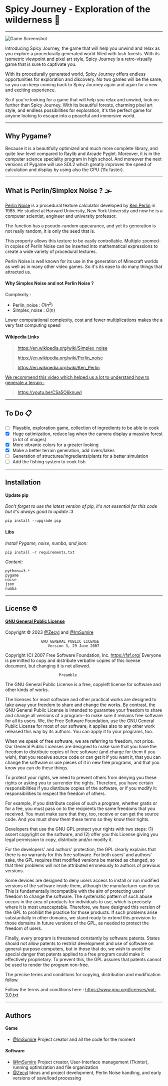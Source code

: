 # Spicy Journey - Exploration of the wilderness 🧭

<hr>

![Game Screenshot](https://raw.githubusercontent.com/ImGalaad/Spicy-Journey/main/res/example2.png)


Introducing Spicy Journey, the game that will help you unwind and relax as you explore a procedurally generated world filled with lush forests. With its isometric viewpoint and pixel art style, Spicy Journey is a retro-visually game that is sure to captivate you.

With its procedurally generated world, Spicy Journey offers endless opportunities for exploration and discovery. No two games will be the same, so you can keep coming back to Spicy Journey again and again for a new and exciting experience.

So if you're looking for a game that will help you relax and unwind, look no further than Spicy Journey. With its beautiful forests, charming pixel art style, and endless possibilities for exploration, it's the perfect game for anyone looking to escape into a peaceful and immersive world.

<hr>

## Why Pygame?
Because it is a beautifully optimized and much more complete library, and quite low-level compared to Raylib and Arcade Pyglet. Moreover, it is in the computer science speciality program in high school. And moreover the next versions of Pygame will use SDL2 which greatly improves the speed of calculation and display by using also the GPU (11x faster).

<hr>

## What is Perlin/Simplex Noise ? 🌫

[Perlin Noise](https://en.wikipedia.org/wiki/Perlin_noise) is a procedural texture calculator developed by [Ken Perlin](https://en.wikipedia.org/wiki/Ken_Perlin) in 1985. He studied at Harvard University, New York University and now he is a computer scientist, engineer and university professor.

The function has a pseudo-random appearance, and yet its generation is not really random, it is only the seed that is. 

This property allows this texture to be easily controllable. Multiple zoomed-in copies of Perlin Noise can be inserted into mathematical expressions to create a wide variety of procedural textures.

Perlin Noise is well known for its use in the generation of Minecraft worlds as well as in many other video games. So it's its ease to do many things that attracted us.

#### Why Simplex Noise and not Perlin Noise ?

Complexity :
- Perlin_noise : $O(n^2)$
- Simplex_noise : $O(n)$

Lower computational complexity, cost and fewer multiplications makes the a very fast computing speed

#### Wikipedia Links

> https://en.wikipedia.org/wiki/Simplex_noise
> 
> https://en.wikipedia.org/wiki/Perlin_noise
> 
> https://en.wikipedia.org/wiki/Ken_Perlin

<u>We recommend this video which helped us a lot to understand how to generate a terrain :</u>

> https://youtu.be/CSa5O6knuwI

<hr>

## To Do 📋

- [ ] Playable, exploration game, collection of ingredients to be able to cook
- [x] Huge optimization, reduce lag when the camera display a massive forest (a lot of images)
- [x] More vibrante colors for a greater looking
- [x] Make a better terrain generation, add rivers/lakes
- [ ] Generation of structures/ingredients/plants for a better simulation
- [ ] Add the fishing system to cook fish

<hr>

## Installation

#### Update pip
<i>Don't forget to use the latest version of pip, it's not essential for this code but it's always good to update :3</i>
```
pip install --upgrade pip
```

#### Libs
<i>Install Pygame, noise, numba, and json: </i>
```
pip install -r requirements.txt
```
*Content:*
```
python==3.*
pygame
noise
json
numba
```

<hr>

## License ©

#### [GNU General Public License](https://choosealicense.com/licenses/mit/)

Copyright © 2023 [@Zecyl](https://www.github.com/Zecyl) and [@ImSumire](https://github.com/ImSumire)

                    GNU GENERAL PUBLIC LICENSE
                       Version 3, 29 June 2007

 Copyright (C) 2007 Free Software Foundation, Inc. <https://fsf.org/>
 Everyone is permitted to copy and distribute verbatim copies
 of this license document, but changing it is not allowed.

                            Preamble

  The GNU General Public License is a free, copyleft license for
software and other kinds of works.

  The licenses for most software and other practical works are designed
to take away your freedom to share and change the works.  By contrast,
the GNU General Public License is intended to guarantee your freedom to
share and change all versions of a program--to make sure it remains free
software for all its users.  We, the Free Software Foundation, use the
GNU General Public License for most of our software; it applies also to
any other work released this way by its authors.  You can apply it to
your programs, too.

  When we speak of free software, we are referring to freedom, not
price.  Our General Public Licenses are designed to make sure that you
have the freedom to distribute copies of free software (and charge for
them if you wish), that you receive source code or can get it if you
want it, that you can change the software or use pieces of it in new
free programs, and that you know you can do these things.

  To protect your rights, we need to prevent others from denying you
these rights or asking you to surrender the rights.  Therefore, you have
certain responsibilities if you distribute copies of the software, or if
you modify it: responsibilities to respect the freedom of others.

  For example, if you distribute copies of such a program, whether
gratis or for a fee, you must pass on to the recipients the same
freedoms that you received.  You must make sure that they, too, receive
or can get the source code.  And you must show them these terms so they
know their rights.

  Developers that use the GNU GPL protect your rights with two steps:
(1) assert copyright on the software, and (2) offer you this License
giving you legal permission to copy, distribute and/or modify it.

  For the developers' and authors' protection, the GPL clearly explains
that there is no warranty for this free software.  For both users' and
authors' sake, the GPL requires that modified versions be marked as
changed, so that their problems will not be attributed erroneously to
authors of previous versions.

  Some devices are designed to deny users access to install or run
modified versions of the software inside them, although the manufacturer
can do so.  This is fundamentally incompatible with the aim of
protecting users' freedom to change the software.  The systematic
pattern of such abuse occurs in the area of products for individuals to
use, which is precisely where it is most unacceptable.  Therefore, we
have designed this version of the GPL to prohibit the practice for those
products.  If such problems arise substantially in other domains, we
stand ready to extend this provision to those domains in future versions
of the GPL, as needed to protect the freedom of users.

  Finally, every program is threatened constantly by software patents.
States should not allow patents to restrict development and use of
software on general-purpose computers, but in those that do, we wish to
avoid the special danger that patents applied to a free program could
make it effectively proprietary.  To prevent this, the GPL assures that
patents cannot be used to render the program non-free.

  The precise terms and conditions for copying, distribution and
modification follow.

 Follow the terms and conditions here : https://www.gnu.org/licenses/gpl-3.0.txt
</h5>

<hr>

## Authors
#### Game
- [@ImSumire](https://github.com/ImSumire) Project creator and all the code for the moment

#### Software
- [@ImSumire](https://github.com/ImSumire) Project creator, User-Interface management (Tkinter), running optimization and file organization
- [@Zecyl](https://www.github.com/Zecyl) Ideas and project development, Perlin Noise handling, and early versions of save/load processing
